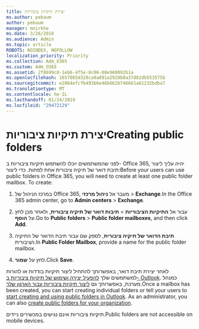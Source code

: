 ```yaml
---
title: יצירת תיקיות ציבוריות
ms.author: pebaum
author: pebaum
manager: mnirkhe
ms.date: 3/26/2018
ms.audience: Admin
ms.topic: article
ROBOTS: NOINDEX, NOFOLLOW
localization_priority: Priority
ms.collection: Adm_O365
ms.custom: Adm_O365
ms.assetid: 2f8699c8-1eb6-4f5e-8c06-08e960092b1a
ms.openlocfilehash: 1657865d328ca9a891a2928b8a37d82db553575b
ms.sourcegitcommit: e2864efcfb493b6e46b662b746661a61232bdba7
ms.translationtype: MT
ms.contentlocale: he-IL
ms.lasthandoff: 01/24/2019
ms.locfileid: "29472129"
---
```

# <a name="creating-public-folders"></a><span data-ttu-id="8def5-102">יצירת תיקיות ציבוריות</span><span class="sxs-lookup"><span data-stu-id="8def5-102">Creating public folders</span></span>

<span data-ttu-id="8def5-p101">לפני שהמשתמשים יוכלו להשתמש תיקיות ציבוריות ב- Office 365, יהיה עליך ליצור תיבת דואר של תיקיה ציבורית אחת לפחות. כדי ליצור:</span><span class="sxs-lookup"><span data-stu-id="8def5-p101">Before your users can use public folders in Office 365, you will need to create at least one public folder mailbox. To create:</span></span>
  
1. <span data-ttu-id="8def5-105">במרכז הניהול של Office 365, מעבר אל **ניהול מרכזי** \> **Exchange**.</span><span class="sxs-lookup"><span data-stu-id="8def5-105">In the Office 365 admin center, go to **Admin centers** \> **Exchange**.</span></span>
    
2. <span data-ttu-id="8def5-106">עבור אל **התיקיות הציבוריות** \> **תיבות דואר של תיקיה ציבורית**, ולאחר מכן לחץ על **הוסף**.</span><span class="sxs-lookup"><span data-stu-id="8def5-106">Go to **Public folders** \> **Public folder mailboxes**, and then click **Add**.</span></span>
    
3. <span data-ttu-id="8def5-107">**תיבת הדואר של תיקיה ציבורית**, לספק שם עבור תיבת הדואר של התיקיה הציבורית.</span><span class="sxs-lookup"><span data-stu-id="8def5-107">In **Public Folder Mailbox**, provide a name for the public folder mailbox.</span></span>
    
4. <span data-ttu-id="8def5-108">לחץ על **שמור**.</span><span class="sxs-lookup"><span data-stu-id="8def5-108">Click **Save**.</span></span>
    
<span data-ttu-id="8def5-p102">לאחר יצירת תיבת דואר, באפשרותך להתחיל ליצור תיקיות בודדות או להורות למשתמשים שלך [להפעיל יצירה ושימוש של תיקיות ציבוריות ב- Outlook](https://support.office.com/en-us/article/Create-and-share-a-public-folder-in-Outlook-a2835011-d524-4a5c-a207-05c159bb2a97). כמנהל מערכת, באפשרותך גם [ליצור תיקיות ציבוריות עבור הארגון שלך](https://technet.microsoft.com/en-us/library/bb691104%28v=exchg.150%29.aspx).</span><span class="sxs-lookup"><span data-stu-id="8def5-p102">Once a mailbox has been created, you can start creating individual folders or tell your users to [start creating and using public folders in Outlook](https://support.office.com/en-us/article/Create-and-share-a-public-folder-in-Outlook-a2835011-d524-4a5c-a207-05c159bb2a97). As an administrator, you can also [create public folders for your organization](https://technet.microsoft.com/en-us/library/bb691104%28v=exchg.150%29.aspx).</span></span>
  
<span data-ttu-id="8def5-111">תיקיות ציבוריות אינם נגישים במכשירים ניידים.</span><span class="sxs-lookup"><span data-stu-id="8def5-111">Public folders are not accessible on mobile devices.</span></span>
  

